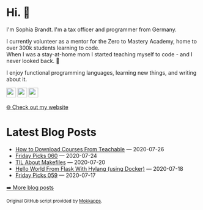 <h1>Hi. 👋</h1>
<p>I'm Sophia Brandt. I'm a tax officer and programmer from Germany.</p>
<p>I currently volunteer as a mentor for the Zero to Mastery Academy, home to over 300k students learning to code.<br>
When I was a stay-at-home mom I started teaching myself to code - and I never looked back. 💜</p>
<p>I enjoy functional programming languages, learning new things, and writing about it.</p>
<p><a href="https://www.twitter.com/hisophiabrandt"><img src="https://img.shields.io/badge/twitter-%231DA1F2.svg?&style=for-the-badge&logo=twitter&logoColor=white" height=25></a> <a href="https://www.linkedin.com/in/sophiabrandt"><img src="https://img.shields.io/badge/linkedin-%230077B5.svg?&style=for-the-badge&logo=linkedin&logoColor=white" height=25></a> <a href="https://dev.to/sophiabrandt"><img src="https://img.shields.io/badge/DEV.TO-%230A0A0A.svg?&style=for-the-badge&logo=dev-dot-to&logoColor=white" height=25></a></p>
<p><a href="https://www.sophiabrandt.com">🌐 Check out my website</a></p>
<h1>Latest Blog Posts</h1>
  <ul>
    <li><a href=https://www.rockyourcode.com/how-to-download-courses-from-teachable/>How to Download Courses From Teachable</a> — 2020-07-26</li><li><a href=https://www.rockyourcode.com/friday-picks-060/>Friday Picks 060</a> — 2020-07-24</li><li><a href=https://www.rockyourcode.com/til-about-makefiles/>TIL About Makefiles</a> — 2020-07-20</li><li><a href=https://www.rockyourcode.com/hello-world-from-flask-with-hylang-using-docker/>Hello World From Flask With Hylang (using Docker)</a> — 2020-07-18</li><li><a href=https://www.rockyourcode.com/friday-picks-059/>Friday Picks 059</a> — 2020-07-17</li>
  </ul>
<p><a href="https://www.rockyourcode.com">➡️ More blog posts</a></p>
<p><small>Original GitHub script provided by <a href="https://github.com/Mokkapps">Mokkapps</a>.</small></p>
